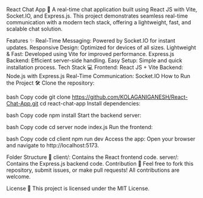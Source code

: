 React Chat App 🚀
A real-time chat application built using React JS with Vite, Socket.IO, and Express.js. This project demonstrates seamless real-time communication with a modern tech stack, offering a lightweight, fast, and scalable chat solution.

Features ✨
Real-Time Messaging: Powered by Socket.IO for instant updates.
Responsive Design: Optimized for devices of all sizes.
Lightweight & Fast: Developed using Vite for improved performance.
Express.js Backend: Efficient server-side handling.
Easy Setup: Simple and quick installation process.
Tech Stack 💻
Frontend: React JS + Vite
Backend: Node.js with Express.js
Real-Time Communication: Socket.IO
How to Run the Project 🛠️
Clone the repository:

bash
Copy code
git clone https://github.com/KOLAGANIGANESH/React-Chat-App.git
cd react-chat-app
Install dependencies:

bash
Copy code
npm install
Start the backend server:

bash
Copy code
cd server
node index.js
Run the frontend:

bash
Copy code
cd client
npm run dev
Access the app: Open your browser and navigate to http://localhost:5173.

Folder Structure 📂
client/: Contains the React frontend code.
server/: Contains the Express.js backend code.
Contribution 🤝
Feel free to fork this repository, submit issues, or make pull requests! All contributions are welcome.

License 📜
This project is licensed under the MIT License.
